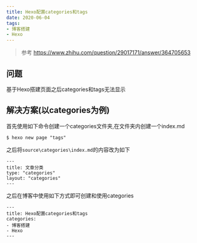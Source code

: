 ```yaml
---
title: Hexo配置categories和tags
date: 2020-06-04
tags:
- 博客搭建
- Hexo
---
```


> 参考 https://www.zhihu.com/question/29017171/answer/364705653

## 问题

基于Hexo搭建页面之后categories和tags无法显示

## 解决方案(以categories为例)

首先使用如下命令创建一个categories文件夹,在文件夹内创建一个index.md

```
$ hexo new page "tags"
```

之后将`source\categories\index.md`的内容改为如下

```
---
title: 文章分类
type: "categories"
layout: "categories"
---
```

之后在博客中使用如下方式即可创建和使用categories

```
---
title: Hexo配置categories和tags
categories: 
- 博客搭建
- Hexo
---
```